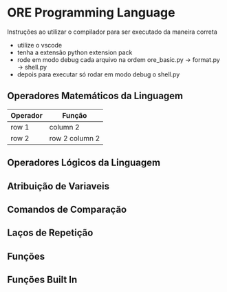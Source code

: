 # ORE Programming Language

Instruções ao utilizar o compilador para ser executado da maneira correta
- utilize o vscode
- tenha a extensão python extension pack
- rode em modo debug cada arquivo na ordem ore_basic.py -> format.py -> shell.py
- depois para executar só rodar em modo debug o shell.py

## Operadores Matemáticos da Linguagem
 
| Operador | Função |
|--- |--- |
| row 1 | column 2 | 
| row 2 | row 2 column 2 |


## Operadores Lógicos da Linguagem
## Atribuição de Variaveis
## Comandos de Comparação
## Laços de Repetição
## Funções
## Funções Built In
